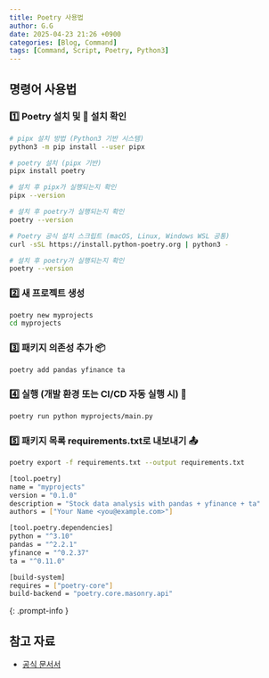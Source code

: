 ```yaml
---
title: Poetry 사용법
author: G.G
date: 2025-04-23 21:26 +0900
categories: [Blog, Command]
tags: [Command, Script, Poetry, Python3]
---
```


## 명령어 사용법

### 1️⃣ Poetry 설치 및 📌 설치 확인

```bash
# pipx 설치 방법 (Python3 기반 시스템)
python3 -m pip install --user pipx

# poetry 설치 (pipx 기반)
pipx install poetry

# 설치 후 pipx가 실행되는지 확인
pipx --version

# 설치 후 poetry가 실행되는지 확인
poetry --version
```

```bash
# Poetry 공식 설치 스크립트 (macOS, Linux, Windows WSL 공통)
curl -sSL https://install.python-poetry.org | python3 -

# 설치 후 poetry가 실행되는지 확인
poetry --version
```

### 2️⃣ 새 프로젝트 생성

```bash
poetry new myprojects
cd myprojects
```

### 3️⃣ 패키지 의존성 추가 📦

```bash
poetry add pandas yfinance ta
```

### 4️⃣ 실행 (개발 환경 또는 CI/CD 자동 실행 시) 🧪

```bash
poetry run python myprojects/main.py
```

### 5️⃣ 패키지 목록 requirements.txt로 내보내기 📤

```bash
poetry export -f requirements.txt --output requirements.txt
```

```bash
[tool.poetry]
name = "myprojects"
version = "0.1.0"
description = "Stock data analysis with pandas + yfinance + ta"
authors = ["Your Name <you@example.com>"]

[tool.poetry.dependencies]
python = "^3.10"
pandas = "^2.2.1"
yfinance = "^0.2.37"
ta = "^0.11.0"

[build-system]
requires = ["poetry-core"]
build-backend = "poetry.core.masonry.api"
```
>
{: .prompt-info }

## 참고 자료
- [공식 문서서](https://python-poetry.org/docs/#installing-with-the-official-installer)